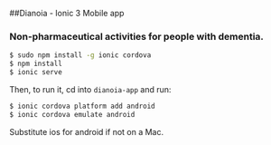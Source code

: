 
##Dianoia - Ionic 3 Mobile app

### Non-pharmaceutical activities for people with dementia.


```bash
$ sudo npm install -g ionic cordova
$ npm install
$ ionic serve
```

Then, to run it, cd into `dianoia-app` and run:

```bash
$ ionic cordova platform add android
$ ionic cordova emulate android
```

Substitute ios for android if not on a Mac.

